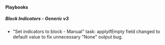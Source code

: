 
#### Playbooks

##### Block Indicators - Generic v3

- "Set indicators to block - Manual" task: applyifEmpty field changed to default value to fix unnecessary "None" output bug.
